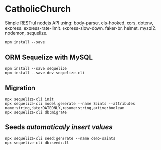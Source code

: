# CatholicChurch

Simple RESTful nodejs API  using: body-parser, cls-hooked, cors, dotenv, express, express-rate-limit, express-slow-down, faker-br, helmet, mysql2, nodemon, sequelize.

```
npm install --save
```

## ORM Sequelize with MySQL

```
npm install --save sequelize
npm install --save-dev sequelize-cli
```

## Migration

```
npx sequelize-cli init
npx sequelize-cli model:generate --name Saints --attributes name:string,date:DATEONLY,resume:string,active:boolean
npx sequelize-cli db:migrate
```

## Seeds ***automatically insert values*** 

```
npx sequelize-cli seed:generate --name demo-saints
npx sequelize-cli db:seed:all
```
